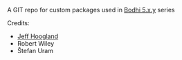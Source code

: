 A GIT repo for custom packages used in [Bodhi 5.x.y](http://bodhilinux.com) series

Credits: 
- [Jeff Hoogland](http://www.jeffhoogland.com/)
- Robert Wiley 
- Štefan Uram  
